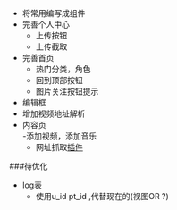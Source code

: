 - 将常用编写成组件  
- 完善个人中心  
	- 上传按钮
	- 上传截取  
- 完善首页  
	- 热门分类，角色 
	- 回到顶部按钮  
	- 图片关注按钮提示
- 编辑框  
- 增加视频地址解析
- 内容页  
	-添加视频，添加音乐
	- 网址抓取[插件](http://embed.ly/)


###待优化  
- log表
	- 使用u_id pt_id ,代替现在的(视图OR ?)  